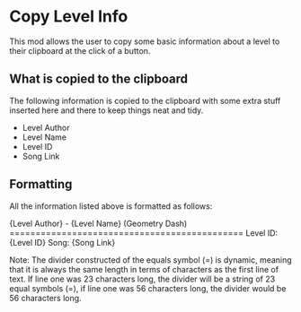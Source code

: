 # Copy Level Info

This mod allows the user to copy some basic information about a level to their clipboard at the click of a button.

## What is copied to the clipboard
The following information is copied to the clipboard with some extra stuff inserted here and there to keep things neat and tidy.  

- Level Author
- Level Name
- Level ID
- Song Link

## Formatting
All the information listed above is formatted as follows:  

{Level Author} - {Level Name} (Geometry Dash)
\=============================================
Level ID: {Level ID}
Song: {Song Link}

Note: The divider constructed of the equals symbol (=) is dynamic, meaning that it is always the same length in terms of characters as the first line of text.
If line one was 23 characters long, the divider will be a string of 23 equal symbols (=), if line one was 56 characters long, the divider would be 56 characters long.
